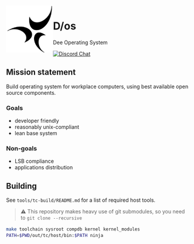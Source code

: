 <img align="left" height="128" src="D-os.gif">

# D/os

Dee Operating System

[![Discord Chat](https://img.shields.io/discord/829063383008411738?logo=discord&style=for-the-badge)](https://discord.gg/6XpbT785kn)

## Mission statement

Build operating system for workplace computers,
using best available open source components.

### Goals

- developer friendly
- reasonably unix-compliant
- lean base system

### Non-goals

- LSB compliance
- applications distribution

## Building

See `tools/tc-build/README.md` for a list of required host tools.

> :warning: This repository makes heavy use of git submodules, so you need to `git clone --recursive`

```sh
make toolchain sysroot compdb kernel kernel_modules
PATH=$PWD/out/tc/host/bin:$PATH ninja
```
